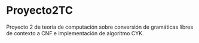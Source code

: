 # Proyecto2TC
Proyecto 2 de teoría de computación sobre conversión de gramáticas libres de contexto a CNF e implementación de algoritmo CYK.
